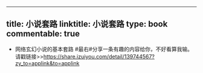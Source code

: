 
---
title: 小说套路
linktitle: 小说套路
type: book
commentable: true
---

- 网络玄幻小说的基本套路 #最右#分享一条有趣的内容给你，不好看算我输。请戳链接>>https://share.izuiyou.com/detail/139744567?zy_to=applink&to=applink

    